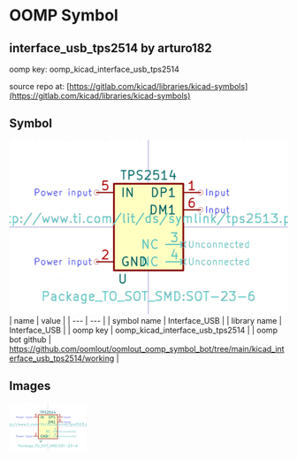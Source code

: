 # OOMP Symbol  
## interface_usb_tps2514  by arturo182  
  
oomp key: oomp_kicad_interface_usb_tps2514  
  
source repo at: [https://gitlab.com/kicad/libraries/kicad-symbols](https://gitlab.com/kicad/libraries/kicad-symbols)  
## Symbol  
  
[![working.png](working_600.png)](working.png)  
| name | value | 
| --- | --- | 
| symbol name | Interface_USB | 
| library name | Interface_USB | 
| oomp key | oomp_kicad_interface_usb_tps2514 | 
| oomp bot github | https://github.com/oomlout/oomlout_oomp_symbol_bot/tree/main/kicad_interface_usb_tps2514/working | 
## Images  
  
[![working.png](working_140.png)](working.png)  
